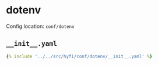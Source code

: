 # dotenv

Config location: `conf/dotenv`

## `__init__.yaml`

```yaml
{% include '../../src/hyfi/conf/dotenv/__init__.yaml' %}
```

